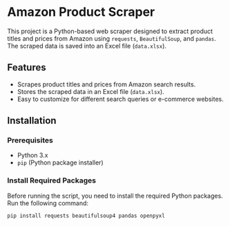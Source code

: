 # Amazon Product Scraper

This project is a Python-based web scraper designed to extract product titles and prices from Amazon using `requests`, `BeautifulSoup`, and `pandas`. The scraped data is saved into an Excel file (`data.xlsx`).

## Features

- Scrapes product titles and prices from Amazon search results.
- Stores the scraped data in an Excel file (`data.xlsx`).
- Easy to customize for different search queries or e-commerce websites.

## Installation

### Prerequisites

- Python 3.x
- `pip` (Python package installer)

### Install Required Packages

Before running the script, you need to install the required Python packages. Run the following command:

```bash
pip install requests beautifulsoup4 pandas openpyxl
